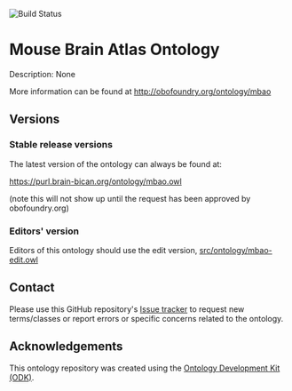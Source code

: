 
![Build Status](https://github.com/hkir-dev/mouse_brain_atlas_ontology/workflows/CI/badge.svg)
# Mouse Brain Atlas Ontology

Description: None

More information can be found at http://obofoundry.org/ontology/mbao

## Versions

### Stable release versions

The latest version of the ontology can always be found at:

https://purl.brain-bican.org/ontology/mbao.owl

(note this will not show up until the request has been approved by obofoundry.org)

### Editors' version

Editors of this ontology should use the edit version, [src/ontology/mbao-edit.owl](src/ontology/mbao-edit.owl)

## Contact

Please use this GitHub repository's [Issue tracker](https://github.com/hkir-dev/mouse_brain_atlas_ontology/issues) to request new terms/classes or report errors or specific concerns related to the ontology.

## Acknowledgements

This ontology repository was created using the [Ontology Development Kit (ODK)](https://github.com/INCATools/ontology-development-kit).